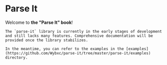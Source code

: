 # Parse It

Welcome to **the "Parse It" book**!

```admonish
The `parse-it` library is currently in the early stages of development and still lacks many features. Comprehensive documentation will be provided once the library stabilizes.

In the meantime, you can refer to the examples in the [examples](https://github.com/Wybxc/parse-it/tree/master/parse-it/examples) directory.
```
